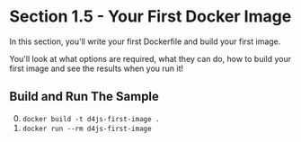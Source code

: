 # Section 1.5 - Your First Docker Image

In this section, you'll write your first Dockerfile and build your first image.

You'll look at what options are required, what they can do, how to build your first image and see the results when you run it!

## Build and Run The Sample

0. `docker build -t d4js-first-image .`
0. `docker run --rm d4js-first-image`
